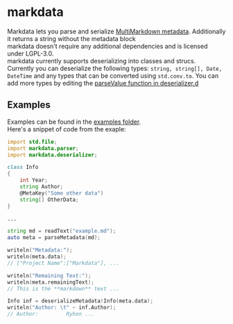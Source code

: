 # markdata
Markdata lets you parse and serialize [MultiMarkdown metadata](https://github.com/fletcher/MultiMarkdown/wiki/MultiMarkdown-Syntax-Guide#metadata). Additionally it returns a string without the metadata block  
markdata doesn't require any additional dependencies and is licensed under LGPL-3.0.  
markdata currently supports deserializing into classes and strucs.  
Currently you can deserialize the following types: `string, string[], Date, DateTime` and any types that can be converted using `std.conv.to`.
You can add more types by editing the [parseValue function in deserializer.d](src/markdata/deserializer.d)

## Examples
Examples can be found in the [examples folder](examples).  
Here's a snippet of code from the exaple:
```d
import std.file;
import markdata.parser;
import markdata.deserializer;

class Info
{
	int Year;
	string Author;
	@MetaKey("Some other data")
	string[] OtherData;
}

...

string md = readText("example.md");
auto meta = parseMetadata(md);

writeln("Metadata:");
writeln(meta.data);
// ["Project Name":["Markdata"], ...

writeln("Remaining Text:");
writeln(meta.remainingText);
// This is the **markdown** text ...

Info inf = deserializeMetadata!Info(meta.data);
writeln("Author: \t" ~ inf.Author);
// Author:         Ryhon ...
```